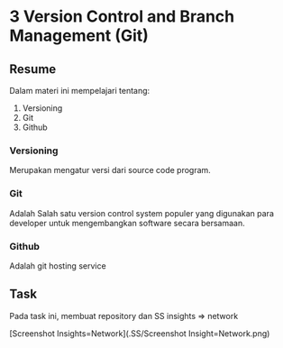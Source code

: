 # 3 Version Control and Branch Management (Git)

## Resume
Dalam materi ini mempelajari tentang:
1. Versioning
2. Git
3. Github

### Versioning
Merupakan mengatur versi dari source code program. 

### Git
Adalah Salah satu version control system populer yang digunakan para developer untuk mengembangkan software secara bersamaan.

### Github
Adalah git hosting service

## Task
Pada task ini, membuat repository dan SS insights => network

[Screenshot Insights=Network](.SS/Screenshot Insight=Network.png)